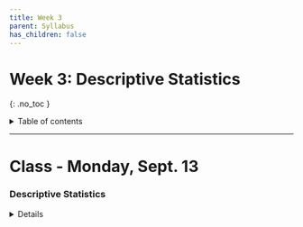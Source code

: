 ```yaml
---
title: Week 3
parent: Syllabus
has_children: false
---
```


# Week 3: Descriptive Statistics
{: .no_toc }

<details closed markdown="block">
  <summary>
    Table of contents
  </summary>
  {: .text-delta }
1. TOC
{:toc}
</details>

---

<!-- ########################################################################### -->

# Class - Monday, Sept. 13

### Descriptive Statistics

<details closed markdown="block">
  <summary>Details</summary>

+ [**Class notes**](Class_2021.09.13/W3.C1_Notes_SummaryStats.html){: target="blank"}

+ [**Class exercise and dataset**](Class_2021.09.13/W3.C1_Exercise_mouse_genes/mouse_genes.zip){: target="blank"}
  + [**Exercise KEY**](Class_2021.09.13/W3.C1_Exercise_mouse_genes/mouse_genes_KEY.zip)

</details>

<!-- ########################################################################### -->

<!-- ########################################################################### -->

<!-- # Class - Thursday, Sept. 16

<details closed markdown="block">
  <summary>Details</summary>

</details> -->

<!-- ########################################################################### -->

<!-- ########################################################################### -->

<!-- # Recitation - Friday, Sept. 17

<details closed markdown="block">
  <summary>Details</summary>

</details> -->

<!-- ########################################################################### -->
